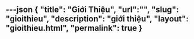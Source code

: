---json
{
"title": "Giới Thiệu",
"url":"",
"slug": "gioithieu",
"description": "giới thiệu",
"layout": "gioithieu.html",
"permalink": true
}
---